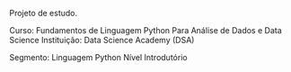 Projeto de estudo. 

Curso: Fundamentos de Linguagem Python Para Análise de Dados e Data Science
Instituição: Data Science Academy (DSA)

Segmento: Linguagem Python Nível Introdutório
